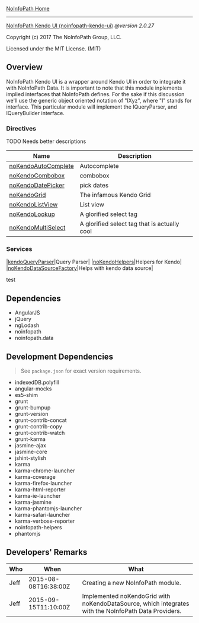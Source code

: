 [NoInfoPath Home](http://gitlab.imginconline.com/noinfopath/noinfopath/wikis/home)

___

[NoInfoPath Kendo UI (noinfopath-kendo-ui)](home) *@version 2.0.27*

Copyright (c) 2017 The NoInfoPath Group, LLC.

Licensed under the MIT License. (MIT)


## Overview
NoInfoPath Kendo UI is a wrapper around Kendo UI in order to integrate
it with NoInfoPath Data. It is important to note that this module inplements
 implied interfaces that NoInfoPath defines. For the sake if this discussion
 we'll use the generic object oriented notation of "IXyz", where "I" stands
 for interface. This particular module will implement the IQueryParser, and
 IQueryBuilder interface.




### Directives

 TODO Needs better descriptions

|Name|Description|
|----|-----------|
|[noKendoAutoComplete](autocomplete)|Autocomplete|
|[noKendoCombobox](combobox)|combobox|
|[noKendoDatePicker](datepicker)|pick dates|
|[noKendoGrid](grid)|The infamous Kendo Grid|
|[noKendoListView](listview)|List view|
|[noKendoLookup](lookup)|A glorified select tag|
|[noKendoMultiSelect](multiselect)|A glorified select tag that is actually cool|

### Services
|[kendoQueryParser](query-parser)|Query Parser|
|[noKendoHelpers](helpers)|Helpers for Kendo|
|[noKendoDataSourceFactory](datasource)|Helps with kendo data source|

test

## Dependencies

- AngularJS
- jQuery
- ngLodash
- noinfopath
- noinfopath.data

## Development Dependencies

> See `package.json` for exact version requirements.

- indexedDB.polyfill
- angular-mocks
- es5-shim
- grunt
- grunt-bumpup
- grunt-version
- grunt-contrib-concat
- grunt-contrib-copy
- grunt-contrib-watch
- grunt-karma
- jasmine-ajax
- jasmine-core
- jshint-stylish
- karma
- karma-chrome-launcher
- karma-coverage
- karma-firefox-launcher
- karma-html-reporter
- karma-ie-launcher
- karma-jasmine
- karma-phantomjs-launcher
- karma-safari-launcher
- karma-verbose-reporter
- noinfopath-helpers
- phantomjs

## Developers' Remarks

|Who|When|What|
|---|----|----|
|Jeff|2015-08-08T16:38:00Z|Creating a new NoInfoPath module.|
|Jeff|2015-09-15T11:10:00Z|Implemented noKendoGrid with noKendoDataSource, which integrates with the NoInfoPath Data Providers.|


